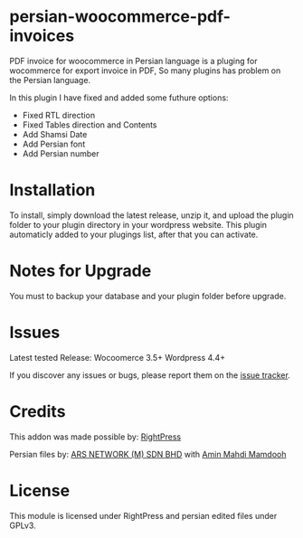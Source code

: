 # persian-woocommerce-pdf-invoices
PDF invoice for woocommerce in Persian language is a pluging for wocommerce for export invoice in PDF, So many plugins has problem on the Persian language.

In this plugin I have fixed and added some futhure options: 
- Fixed RTL direction
- Fixed Tables direction and Contents
- Add Shamsi Date
- Add Persian font
- Add Persian number

# Installation
To install, simply download the latest release, unzip it, and upload the plugin folder to your plugin directory in your wordpress website. This plugin automaticly added to your plugings list, after that you can activate.

# Notes for Upgrade 
You must to backup your database and your plugin folder before upgrade.

# Issues
Latest tested Release: 
Wocoomerce 3.5+
Wordpress 4.4+

If you discover any issues or bugs, please report them on the <a href="https://github.com/aminmahdi/persian-woocommerce-pdf-invoices/issues">issue tracker</a>.

# Credits
This addon was made possible by: <a href="http://www.rightpress.net">RightPress<a>

Persian files by: 
<a href="http://www.ars-network.com">ARS NETWORK (M) SDN BHD</a>
with <a href="http://www.mamdooh.me">Amin Mahdi Mamdooh</a>

# License
This module is licensed under RightPress and persian edited files under GPLv3.
